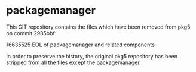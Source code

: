 packagemanager
==============

This GIT repository contains the files which have been removed from pkg5 on commit 2985bbf:

16635525 EOL of packagemanager and related components

In order to preserve the history, the original pkg5 repository has been stripped from all the files except the packagemanager.
